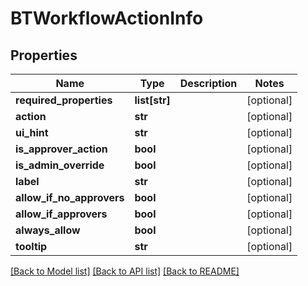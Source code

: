 # BTWorkflowActionInfo

## Properties
Name | Type | Description | Notes
------------ | ------------- | ------------- | -------------
**required_properties** | **list[str]** |  | [optional] 
**action** | **str** |  | [optional] 
**ui_hint** | **str** |  | [optional] 
**is_approver_action** | **bool** |  | [optional] 
**is_admin_override** | **bool** |  | [optional] 
**label** | **str** |  | [optional] 
**allow_if_no_approvers** | **bool** |  | [optional] 
**allow_if_approvers** | **bool** |  | [optional] 
**always_allow** | **bool** |  | [optional] 
**tooltip** | **str** |  | [optional] 

[[Back to Model list]](../README.md#documentation-for-models) [[Back to API list]](../README.md#documentation-for-api-endpoints) [[Back to README]](../README.md)


